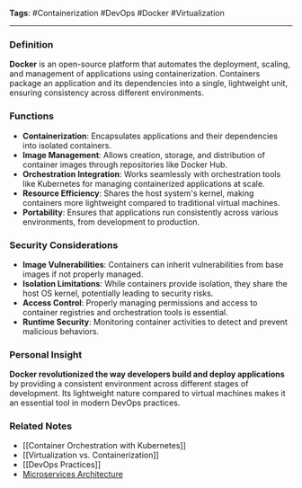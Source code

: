 **Tags**: #Containerization #DevOps #Docker #Virtualization

---

### Definition

**Docker** is an open-source platform that automates the deployment, scaling, and management of applications using containerization. Containers package an application and its dependencies into a single, lightweight unit, ensuring consistency across different environments.

### Functions

- **Containerization**: Encapsulates applications and their dependencies into isolated containers.
- **Image Management**: Allows creation, storage, and distribution of container images through repositories like Docker Hub.
- **Orchestration Integration**: Works seamlessly with orchestration tools like Kubernetes for managing containerized applications at scale.
- **Resource Efficiency**: Shares the host system's kernel, making containers more lightweight compared to traditional virtual machines.
- **Portability**: Ensures that applications run consistently across various environments, from development to production.

### Security Considerations

- **Image Vulnerabilities**: Containers can inherit vulnerabilities from base images if not properly managed.
- **Isolation Limitations**: While containers provide isolation, they share the host OS kernel, potentially leading to security risks.
- **Access Control**: Properly managing permissions and access to container registries and orchestration tools is essential.
- **Runtime Security**: Monitoring container activities to detect and prevent malicious behaviors.

### Personal Insight

**Docker revolutionized the way developers build and deploy applications** by providing a consistent environment across different stages of development. Its lightweight nature compared to virtual machines makes it an essential tool in modern DevOps practices.

### Related Notes

- [[Container Orchestration with Kubernetes]]
- [[Virtualization vs. Containerization]]
- [[DevOps Practices]]
- [Microservices Architecture](Microservices%20Architecture.md)